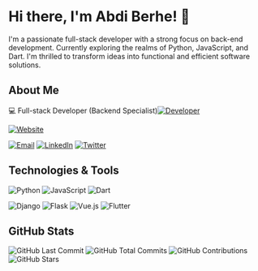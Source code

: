# Hi there, I'm Abdi Berhe! 👋

I'm a passionate full-stack developer with a strong focus on back-end development. Currently exploring the realms of Python, JavaScript, and Dart. I'm thrilled to transform ideas into functional and efficient software solutions.

## About Me

  💻 Full-stack Developer (Backend Specialist)[![Developer](https://img.shields.io/badge/-Developer-000000?style=flat-square&logo=code&logoColor=white)](https://example.com)
  
  [![Website](https://img.shields.io/badge/-Website-41B883?style=flat-square&logo=vue.js&logoColor=white)](https://abdi-berhe.onrende.com)
  
  [![Email](https://img.shields.io/badge/-Email-D14836?style=flat-square&logo=gmail&logoColor=white)](mailto:abdiberhe@gmail.com) [![LinkedIn](https://img.shields.io/badge/-LinkedIn-0077B5?style=flat-square&logo=linkedin&logoColor=white)](https://linkedin.com/in/abdi-berhe) [![Twitter](https://img.shields.io/badge/-Twitter-1DA1F2?style=flat-square&logo=twitter&logoColor=white)](https://twitter.com/abdi_berhe)

## Technologies & Tools

![Python](https://img.shields.io/badge/-Python-3776AB?style=flat-square&logo=python&logoColor=white) ![JavaScript](https://img.shields.io/badge/-JavaScript-F7DF1E?style=flat-square&logo=javascript&logoColor=white) ![Dart](https://img.shields.io/badge/-Dart-0175C2?style=flat-square&logo=dart&logoColor=white)

![Django](https://img.shields.io/badge/-Django-092E20?style=flat-square&logo=django&logoColor=white) ![Flask](https://img.shields.io/badge/-Flask-000000?style=flat-square&logo=flask&logoColor=white) ![Vue.js](https://img.shields.io/badge/-Vue.js-4FC08D?style=flat-square&logo=vue.js&logoColor=white)
![Flutter](https://img.shields.io/badge/-Flutter-02569B?style=flat-square&logo=flutter&logoColor=white)

## GitHub Stats

![GitHub Last Commit](https://img.shields.io/github/last-commit/abdi-bb/abdi-bb?label=Last%20Commit)
![GitHub Total Commits](https://img.shields.io/github/commit-activity/y/abdi-bb/abdi-bb?label=Total%20Commits)
![GitHub Contributions](https://img.shields.io/github/contributions/abdi-bb/abdi-bb?style=flat-square&logo=github)
![GitHub Stars](https://img.shields.io/github/stars/abdi-bb/abdi-bb?style=flat-square&logo=github)


<!-- ## My GitHub Projects

[![Project 1](https://github-readme-stats.vercel.app/api/pin/?username=abdi-bb&repo=project-1&show_owner=true)](https://github.com/abdi-bb/project-1)
[![Project 2](https://github-readme-stats.vercel.app/api/pin/?username=abdi-bb&repo=project-2&show_owner=true)](https://github.com/abdi-bb/project-2) -->
